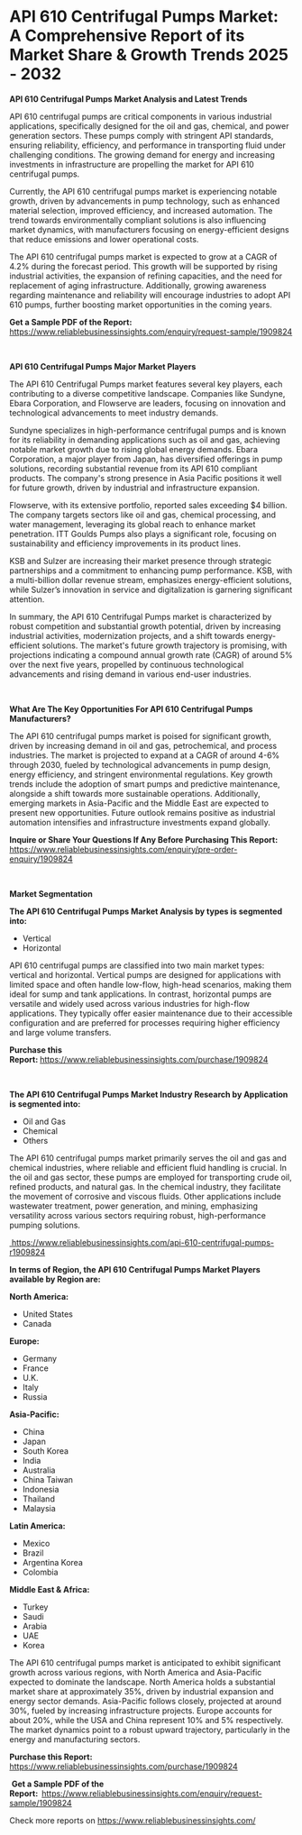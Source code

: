 <p><h1>API 610 Centrifugal Pumps Market: A Comprehensive Report of its Market Share & Growth Trends 2025 - 2032</h1></p><p><strong>API 610 Centrifugal Pumps Market Analysis and Latest Trends</strong></p>
<p><p>API 610 centrifugal pumps are critical components in various industrial applications, specifically designed for the oil and gas, chemical, and power generation sectors. These pumps comply with stringent API standards, ensuring reliability, efficiency, and performance in transporting fluid under challenging conditions. The growing demand for energy and increasing investments in infrastructure are propelling the market for API 610 centrifugal pumps.</p><p>Currently, the API 610 centrifugal pumps market is experiencing notable growth, driven by advancements in pump technology, such as enhanced material selection, improved efficiency, and increased automation. The trend towards environmentally compliant solutions is also influencing market dynamics, with manufacturers focusing on energy-efficient designs that reduce emissions and lower operational costs.</p><p>The API 610 centrifugal pumps market is expected to grow at a CAGR of 4.2% during the forecast period. This growth will be supported by rising industrial activities, the expansion of refining capacities, and the need for replacement of aging infrastructure. Additionally, growing awareness regarding maintenance and reliability will encourage industries to adopt API 610 pumps, further boosting market opportunities in the coming years.</p></p>
<p><strong>Get a Sample PDF of the Report:&nbsp;</strong> <a href="https://www.reliablebusinessinsights.com/enquiry/request-sample/1909824?utm_campaign=2809&utm_medium=2&utm_source=Github&utm_content=ia&utm_term=10042025&utm_id=api-610-centrifugal-pumps">https://www.reliablebusinessinsights.com/enquiry/request-sample/1909824</a></p>
<p>&nbsp;</p>
<p><strong>API 610 Centrifugal Pumps Major Market Players</strong></p>
<p><p>The API 610 Centrifugal Pumps market features several key players, each contributing to a diverse competitive landscape. Companies like Sundyne, Ebara Corporation, and Flowserve are leaders, focusing on innovation and technological advancements to meet industry demands. </p><p>Sundyne specializes in high-performance centrifugal pumps and is known for its reliability in demanding applications such as oil and gas, achieving notable market growth due to rising global energy demands. Ebara Corporation, a major player from Japan, has diversified offerings in pump solutions, recording substantial revenue from its API 610 compliant products. The company's strong presence in Asia Pacific positions it well for future growth, driven by industrial and infrastructure expansion.</p><p>Flowserve, with its extensive portfolio, reported sales exceeding $4 billion. The company targets sectors like oil and gas, chemical processing, and water management, leveraging its global reach to enhance market penetration. ITT Goulds Pumps also plays a significant role, focusing on sustainability and efficiency improvements in its product lines. </p><p>KSB and Sulzer are increasing their market presence through strategic partnerships and a commitment to enhancing pump performance. KSB, with a multi-billion dollar revenue stream, emphasizes energy-efficient solutions, while Sulzer’s innovation in service and digitalization is garnering significant attention.</p><p>In summary, the API 610 Centrifugal Pumps market is characterized by robust competition and substantial growth potential, driven by increasing industrial activities, modernization projects, and a shift towards energy-efficient solutions. The market's future growth trajectory is promising, with projections indicating a compound annual growth rate (CAGR) of around 5% over the next five years, propelled by continuous technological advancements and rising demand in various end-user industries.</p></p>
<p>&nbsp;</p>
<p><strong>What Are The Key Opportunities For API 610 Centrifugal Pumps Manufacturers?</strong></p>
<p><p>The API 610 centrifugal pumps market is poised for significant growth, driven by increasing demand in oil and gas, petrochemical, and process industries. The market is projected to expand at a CAGR of around 4-6% through 2030, fueled by technological advancements in pump design, energy efficiency, and stringent environmental regulations. Key growth trends include the adoption of smart pumps and predictive maintenance, alongside a shift towards more sustainable operations. Additionally, emerging markets in Asia-Pacific and the Middle East are expected to present new opportunities. Future outlook remains positive as industrial automation intensifies and infrastructure investments expand globally.</p></p>
<p><strong>Inquire or Share Your Questions If Any Before Purchasing This Report:</strong> <a href="https://www.reliablebusinessinsights.com/enquiry/pre-order-enquiry/1909824?utm_campaign=2809&utm_medium=2&utm_source=Github&utm_content=ia&utm_term=10042025&utm_id=api-610-centrifugal-pumps">https://www.reliablebusinessinsights.com/enquiry/pre-order-enquiry/1909824</a></p>
<p>&nbsp;</p>
<p><strong>Market Segmentation</strong></p>
<p><strong>The API 610 Centrifugal Pumps Market Analysis by types is segmented into:</strong></p>
<p><ul><li>Vertical</li><li>Horizontal</li></ul></p>
<p><p>API 610 centrifugal pumps are classified into two main market types: vertical and horizontal. Vertical pumps are designed for applications with limited space and often handle low-flow, high-head scenarios, making them ideal for sump and tank applications. In contrast, horizontal pumps are versatile and widely used across various industries for high-flow applications. They typically offer easier maintenance due to their accessible configuration and are preferred for processes requiring higher efficiency and large volume transfers.</p></p>
<p><strong>Purchase this Report:&nbsp;</strong><a href="https://www.reliablebusinessinsights.com/purchase/1909824?utm_campaign=2809&utm_medium=2&utm_source=Github&utm_content=ia&utm_term=10042025&utm_id=api-610-centrifugal-pumps">https://www.reliablebusinessinsights.com/purchase/1909824</a></p>
<p>&nbsp;</p>
<p><strong>The API 610 Centrifugal Pumps Market Industry Research by Application is segmented into:</strong></p>
<p><ul><li>Oil and Gas</li><li>Chemical</li><li>Others</li></ul></p>
<p><p>The API 610 centrifugal pumps market primarily serves the oil and gas and chemical industries, where reliable and efficient fluid handling is crucial. In the oil and gas sector, these pumps are employed for transporting crude oil, refined products, and natural gas. In the chemical industry, they facilitate the movement of corrosive and viscous fluids. Other applications include wastewater treatment, power generation, and mining, emphasizing versatility across various sectors requiring robust, high-performance pumping solutions.</p></p>
<p><a href="https://www.reliablebusinessinsights.com/api-610-centrifugal-pumps-r1909824?utm_campaign=2809&utm_medium=2&utm_source=Github&utm_content=ia&utm_term=10042025&utm_id=api-610-centrifugal-pumps">&nbsp;https://www.reliablebusinessinsights.com/api-610-centrifugal-pumps-r1909824</a></p>
<p><strong>In terms of Region, the API 610 Centrifugal Pumps Market Players available by Region are:</strong></p>
<p>
    <p> <strong> North America: </strong>
        <ul>
            <li>United States</li>
            <li>Canada</li>
        </ul>
        </p> 
    <p> <strong> Europe: </strong>
        <ul>
            <li>Germany</li>
            <li>France</li>
            <li>U.K.</li>
            <li>Italy</li>
            <li>Russia</li>
        </ul>
        </p> 
    <p> <strong> Asia-Pacific: </strong>
        <ul>
            <li>China</li>
            <li>Japan</li>
            <li>South Korea</li>
            <li>India</li>
            <li>Australia</li>
            <li>China Taiwan</li>
            <li>Indonesia</li>
            <li>Thailand</li>
            <li>Malaysia</li>
        </ul>
        </p> 
    <p> <strong> Latin America: </strong>
        <ul>
            <li>Mexico</li>
            <li>Brazil</li>
            <li>Argentina Korea</li>
            <li>Colombia</li>
        </ul>
        </p> 
    <p> <strong> Middle East & Africa: </strong>
        <ul>
            <li>Turkey</li>
            <li>Saudi</li>
            <li>Arabia</li>
            <li>UAE</li>
            <li>Korea</li>
        </ul>
    </p>
    </p>
<p><p>The API 610 centrifugal pumps market is anticipated to exhibit significant growth across various regions, with North America and Asia-Pacific expected to dominate the landscape. North America holds a substantial market share at approximately 35%, driven by industrial expansion and energy sector demands. Asia-Pacific follows closely, projected at around 30%, fueled by increasing infrastructure projects. Europe accounts for about 20%, while the USA and China represent 10% and 5% respectively. The market dynamics point to a robust upward trajectory, particularly in the energy and manufacturing sectors.</p></p>
<p><strong>Purchase this Report: </strong><a href="https://www.reliablebusinessinsights.com/purchase/1909824?utm_campaign=2809&utm_medium=2&utm_source=Github&utm_content=ia&utm_term=10042025&utm_id=api-610-centrifugal-pumps">https://www.reliablebusinessinsights.com/purchase/1909824</a></p>
<p>&nbsp;<strong>Get a Sample PDF of the Report:&nbsp;&nbsp;</strong><a href="https://www.reliablebusinessinsights.com/enquiry/request-sample/1909824?utm_campaign=2809&utm_medium=2&utm_source=Github&utm_content=ia&utm_term=10042025&utm_id=api-610-centrifugal-pumps">https://www.reliablebusinessinsights.com/enquiry/request-sample/1909824</a></p>
<p><strong></strong></p>
<p>Check more reports on <a href="https://www.reliablebusinessinsights.com/?utm_campaign=2809&utm_medium=2&utm_source=Github&utm_content=ia&utm_term=10042025&utm_id=api-610-centrifugal-pumps">https://www.reliablebusinessinsights.com/</a></p>